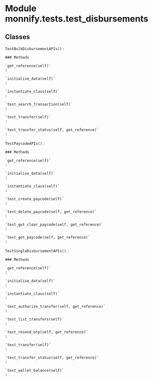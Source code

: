 Module monnify.tests.test_disbursements
=======================================

Classes
-------

`TestBulkDisbursementAPIs()`
:   

    ### Methods

    `get_reference(self)`
    :

    `initialise_data(self)`
    :

    `instantiate_class(self)`
    :

    `test_search_transaction(self)`
    :

    `test_transfer(self)`
    :

    `test_transfer_status(self, get_reference)`
    :

`TestPaycodeAPIs()`
:   

    ### Methods

    `get_reference(self)`
    :

    `initialise_data(self)`
    :

    `instantiate_class(self)`
    :

    `test_create_paycode(self)`
    :

    `test_delete_paycode(self, get_reference)`
    :

    `test_get_clear_paycode(self, get_reference)`
    :

    `test_get_paycode(self, get_reference)`
    :

`TestSingleDisbursementAPIs()`
:   

    ### Methods

    `get_reference(self)`
    :

    `initialise_data(self)`
    :

    `instantiate_class(self)`
    :

    `test_authorize_transfer(self, get_reference)`
    :

    `test_list_transfers(self)`
    :

    `test_resend_otp(self, get_reference)`
    :

    `test_transfer(self)`
    :

    `test_transfer_status(self, get_reference)`
    :

    `test_wallet_balance(self)`
    :